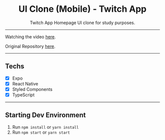 <h1 align="center">UI Clone (Mobile) - Twitch App</h1>

<p align="center">Twitch App Homepage UI clone for study purposes.</p>

<hr>

<p>Watching the video <a href="https://www.youtube.com/watch?v=bJVp_vlvMwQ">here</a>.</p>
<p>Original Repository <a href="https://github.com/rocketseat-content/youtube-clone-twitch-app/">here</a>.</p>

<hr>

## Techs

-   [x] Expo
-   [x] React Native
-   [x] Styled Components
-   [x] TypeScript

<hr>

## Starting Dev Environment

1. Run `npm install` or `yarn install`
2. Run `npm start` or `yarn start`
